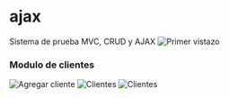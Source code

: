 # ajax
Sistema de prueba MVC, CRUD y AJAX
![Primer vistazo](https://github.com/Cruz-Bdllo/ajax/blob/master/assets/image1.png)

### Modulo de clientes
![Agregar cliente](https://github.com/Cruz-Bdllo/ajax/blob/master/assets/addCliente.png)
![Clientes](https://github.com/Cruz-Bdllo/ajax/blob/master/assets/profileClient.png)
![Clientes](https://github.com/Cruz-Bdllo/ajax/blob/master/assets/updateClient.png)